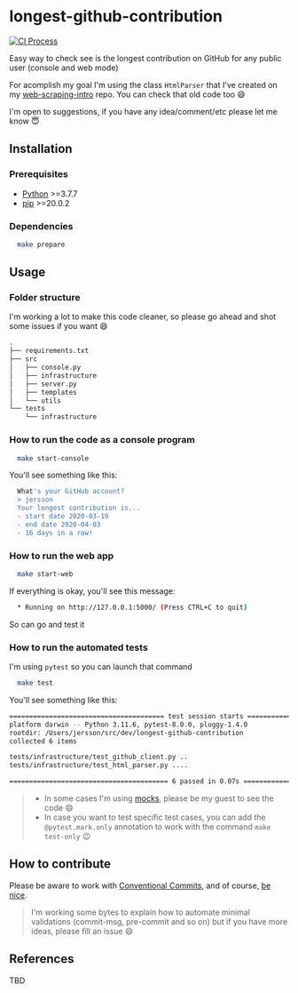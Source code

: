# longest-github-contribution

[![CI Process](https://github.com/jersson/longest-github-contribution/actions/workflows/python-app.yml/badge.svg)](https://github.com/jersson/longest-github-contribution/actions/workflows/python-app.yml)

Easy way to check see is the longest contribution on GitHub for any public user (console and web mode)

For acomplish my goal I'm using the class `HtmlParser` that I've created on my [web-scraping-intro](https://github.com/jersson/web-scraping-intro) repo. You can check that old code too :smile:

I'm open to suggestions, if you have any idea/comment/etc please let me know :innocent:

## Installation

### Prerequisites

- [Python](https://www.python.org/) >=3.7.7
- [pip](https://pypi.org/project/pip/) >=20.0.2

### Dependencies

```bash
  make prepare
```

## Usage

### Folder structure

I'm working a lot to make this code cleaner, so please go ahead and shot some issues if you want :smile:

```bash
.
├── requirements.txt
├── src
│   ├── console.py
│   ├── infrastructure
│   ├── server.py
│   ├── templates
│   └── utils
└── tests
    └── infrastructure

```

### How to run the code as a console program

```bash
  make start-console
```

You'll see something like this:

```bash
  What's your GitHub account?
  > jersson
  Your longest contribution is...
  - start date 2020-03-19
  - end date 2020-04-03
  - 16 days in a row!
```

### How to run the web app

```bash
  make start-web
```

If everything is okay, you'll see this message:

```bash
  * Running on http://127.0.0.1:5000/ (Press CTRL+C to quit)
```

So can go and test it

### How to run the automated tests

I'm using `pytest` so you can launch that command

```bash
  make test
```

You'll see something like this:

```bash
======================================= test session starts =======================================
platform darwin -- Python 3.11.6, pytest-8.0.0, pluggy-1.4.0
rootdir: /Users/jersson/src/dev/longest-github-contribution
collected 6 items                                                                                 

tests/infrastructure/test_github_client.py ..                                               [ 33%]
tests/infrastructure/test_html_parser.py ....                                               [100%]

======================================== 6 passed in 0.07s ========================================
```

> - In some cases I'm using [mocks](https://docs.python.org/3/library/unittest.mock.html), please be my guest to see the code :smile:
> - In case you want to test specific test cases, you can add the `@pytest.mark.only` annotation to work with the command `make test-only` :wink:

## How to contribute

Please be aware to work with [Conventional Commits](https://www.conventionalcommits.org/en/v1.0.0/#summary), and of course, [be nice](https://www.forbes.com/sites/disneyinstitute/2017/02/01/whats-the-secret-to-successful-teamwork-just-be-nice).

> I'm working some bytes to explain how to automate minimal validations (commit-msg, pre-commit and so on) but if you have more ideas, please fill an issue :smile:

## References

TBD
